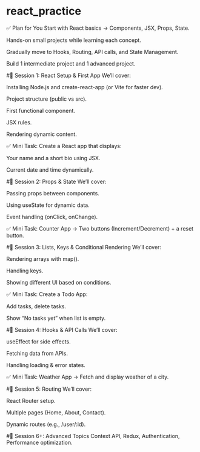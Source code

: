 # react_practice
✅ Plan for You
Start with React basics → Components, JSX, Props, State.

Hands-on small projects while learning each concept.

Gradually move to Hooks, Routing, API calls, and State Management.

Build 1 intermediate project and 1 advanced project.

#🔹 Session 1: React Setup & First App
We’ll cover:

Installing Node.js and create-react-app (or Vite for faster dev).

Project structure (public vs src).

First functional component.

JSX rules.

Rendering dynamic content.

✅ Mini Task:
Create a React app that displays:

Your name and a short bio using JSX.

Current date and time dynamically.

#🔹 Session 2: Props & State
We’ll cover:

Passing props between components.

Using useState for dynamic data.

Event handling (onClick, onChange).

✅ Mini Task:
Counter App → Two buttons (Increment/Decrement) + a reset button.

#🔹 Session 3: Lists, Keys & Conditional Rendering
We’ll cover:

Rendering arrays with map().

Handling keys.

Showing different UI based on conditions.

✅ Mini Task:
Create a Todo App:

Add tasks, delete tasks.

Show “No tasks yet” when list is empty.

#🔹 Session 4: Hooks & API Calls
We’ll cover:

useEffect for side effects.

Fetching data from APIs.

Handling loading & error states.

✅ Mini Task:
Weather App → Fetch and display weather of a city.

#🔹 Session 5: Routing
We’ll cover:

React Router setup.

Multiple pages (Home, About, Contact).

Dynamic routes (e.g., /user/:id).

#🔹 Session 6+: Advanced Topics
Context API, Redux, Authentication, Performance optimization.

